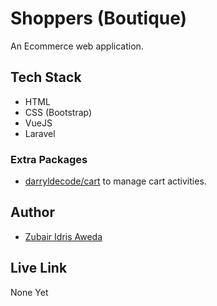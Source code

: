 # Shoppers (Boutique)

<p>An Ecommerce web application.</p>

## Tech Stack
* HTML
* CSS (Bootstrap)
* VueJS
* Laravel

### Extra Packages
* [darryldecode/cart](https://github.com/darryldecode/laravelshoppingcart) to manage cart activities.

## Author
* [Zubair Idris Aweda]('https://zubs.github.io')

## Live Link
None Yet